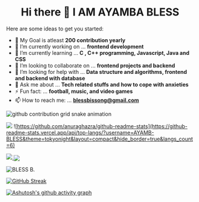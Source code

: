 <h1 style="text-align: center;">Hi there 👋 I AM AYAMBA BLESS</h1>
<!--
**AYAM-BLESS/AYAM-BLESS** is a ✨ _special_ ✨ repository because its `README.md` (this file) appears on your GitHub profile.
-->

Here are some ideas to get you started:
- 🎯 My Goal is atleast **200 contribution yearly**
- 🔭 I’m currently working on ... **frontend development**
- 🌱 I’m currently learning ... **C , C++ programming, Javascript, Java and CSS**
- 👯 I’m looking to collaborate on ... **frontend projects and backend**
- 🤔 I’m looking for help with ... **Data structure and algorithms, frontend and backend with database**
- 💬 Ask me about ... **Tech related stuffs and how to cope with anxieties**
- ⚡ Fun fact: ... **football, music, and video games**
- 📫 How to reach me: ... **blessbissong@gmail.com**

![github contribution grid snake animation](https://raw.githubusercontent.com/AYAM-BLESS/platane/output/github-contribution-grid-snake.svg#gh-light-mode-only)

![](https://github-profile-summary-cards.vercel.app/api/cards/profile-details?username=AYAM-BLESS&theme=tokyonight)
![https://github.com/anuraghazra/github-readme-stats](https://github-readme-stats.vercel.app/api/top-langs/?username=AYAMB-BLESS&theme=tokyonight&layout=compact&hide_border=true&langs_count=6)

<a href="https://github.com/anuraghazra/github-readme-stats">
    <img src="https://github-readme-stats.vercel.app/api/top-langs/?username=AYAM-BLESS&theme=tokyonight&layout=compact&hide_border=true&langs_count=6"/>
</a>
<a href="ttps://github.com/anuraghazra/github-readme-stats">
    <img align="center" src="https://github-readme-stats.vercel.app/api/wakatime?username=@blessbissong&theme=tokyonight&hide_border=true&line_height=30/"> 
</a>

<img align="center" src="https://github-readme-stats.vercel.app/api?username=AYAM-BLESS&show_icons=true&hide_border=true&count_private=true&theme=tokyonight&locale=en" alt="BLESS B." /></p>

[![GitHub Streak](http://github-readme-streak-stats.herokuapp.com?user=AYAM-BLESS&theme=tokyonight&date_format=M%20j%5B%2C%20Y%5D)](https://git.io/streak-stats)

[![Ashutosh's github activity graph](https://github-readme-activity-graph.cyclic.app/graph?username=AYAM-BLESS&theme=react-dark)](https://github.com/ashutosh00710/github-readme-activity-graph)
